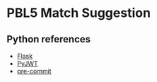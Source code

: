 # PBL5 Match Suggestion

## Python references

-   [Flask](https://flask.palletsprojects.com/en/3.0.x/)
-   [PyJWT](https://pyjwt.readthedocs.io/en/stable/)
-   [pre-commit](https://pre-commit.com/)
